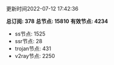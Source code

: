 更新时间2022-07-12 17:42:36

**总订阅: 378**
**总节点: 15810**
**有效节点: 4234**
- ss节点: 1525
- ssr节点: 28
- trojan节点: 431
- v2ray节点: 2250
